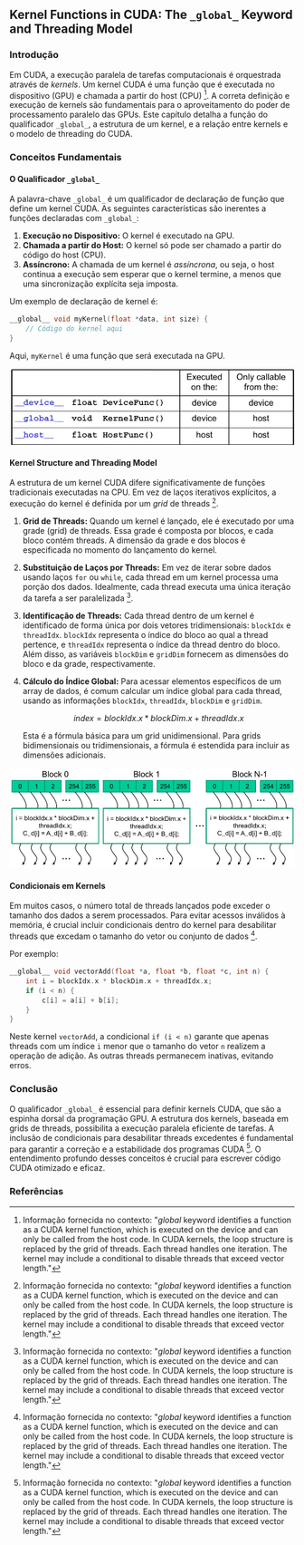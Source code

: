 ## Kernel Functions in CUDA: The `_global_` Keyword and Threading Model

### Introdução

Em CUDA, a execução paralela de tarefas computacionais é orquestrada através de *kernels*. Um kernel CUDA é uma função que é executada no dispositivo (GPU) e chamada a partir do host (CPU) [^1]. A correta definição e execução de kernels são fundamentais para o aproveitamento do poder de processamento paralelo das GPUs. Este capítulo detalha a função do qualificador `_global_`, a estrutura de um kernel, e a relação entre kernels e o modelo de threading do CUDA.

### Conceitos Fundamentais

#### O Qualificador `_global_`

A palavra-chave `_global_` é um qualificador de declaração de função que define um kernel CUDA. As seguintes características são inerentes a funções declaradas com `_global_`:

1.  **Execução no Dispositivo:** O kernel é executado na GPU.
2.  **Chamada a partir do Host:** O kernel só pode ser chamado a partir do código do host (CPU).
3.  **Assíncrono:** A chamada de um kernel é *assíncrona*, ou seja, o host continua a execução sem esperar que o kernel termine, a menos que uma sincronização explícita seja imposta.

Um exemplo de declaração de kernel é:

```c++
__global__ void myKernel(float *data, int size) {
    // Código do kernel aqui
}
```

Aqui, `myKernel` é uma função que será executada na GPU.

![Tabela de qualificadores CUDA C para declaração de funções, mostrando onde são executadas e de onde podem ser chamadas.](./../images/image1.jpg)

#### Kernel Structure and Threading Model

A estrutura de um kernel CUDA difere significativamente de funções tradicionais executadas na CPU. Em vez de laços iterativos explícitos, a execução do kernel é definida por um *grid* de threads [^1].

1.  **Grid de Threads:** Quando um kernel é lançado, ele é executado por uma grade (grid) de threads. Essa grade é composta por blocos, e cada bloco contém threads. A dimensão da grade e dos blocos é especificada no momento do lançamento do kernel.

2.  **Substituição de Laços por Threads:** Em vez de iterar sobre dados usando laços `for` ou `while`, cada thread em um kernel processa uma porção dos dados. Idealmente, cada thread executa uma única iteração da tarefa a ser paralelizada [^1].

3.  **Identificação de Threads:** Cada thread dentro de um kernel é identificado de forma única por dois vetores tridimensionais: `blockIdx` e `threadIdx`. `blockIdx` representa o índice do bloco ao qual a thread pertence, e `threadIdx` representa o índice da thread dentro do bloco. Além disso, as variáveis `blockDim` e `gridDim` fornecem as dimensões do bloco e da grade, respectivamente.

4.  **Cálculo do Índice Global:** Para acessar elementos específicos de um array de dados, é comum calcular um índice global para cada thread, usando as informações `blockIdx`, `threadIdx`, `blockDim` e `gridDim`.

    $$
    index = blockIdx.x * blockDim.x + threadIdx.x
    $$

    Esta é a fórmula básica para um grid unidimensional. Para grids bidimensionais ou tridimensionais, a fórmula é estendida para incluir as dimensões adicionais.

![Illustration of CUDA thread grid and block organization with global data index calculation.](./../images/image7.jpg)

#### Condicionais em Kernels

Em muitos casos, o número total de threads lançados pode exceder o tamanho dos dados a serem processados. Para evitar acessos inválidos à memória, é crucial incluir condicionais dentro do kernel para desabilitar threads que excedam o tamanho do vetor ou conjunto de dados [^1].

Por exemplo:

```c++
__global__ void vectorAdd(float *a, float *b, float *c, int n) {
    int i = blockIdx.x * blockDim.x + threadIdx.x;
    if (i < n) {
        c[i] = a[i] + b[i];
    }
}
```

Neste kernel `vectorAdd`, a condicional `if (i < n)` garante que apenas threads com um índice `i` menor que o tamanho do vetor `n` realizem a operação de adição. As outras threads permanecem inativas, evitando erros.

### Conclusão

O qualificador `_global_` é essencial para definir kernels CUDA, que são a espinha dorsal da programação GPU. A estrutura dos kernels, baseada em grids de threads, possibilita a execução paralela eficiente de tarefas. A inclusão de condicionais para desabilitar threads excedentes é fundamental para garantir a correção e a estabilidade dos programas CUDA [^1]. O entendimento profundo desses conceitos é crucial para escrever código CUDA otimizado e eficaz.

### Referências

[^1]: Informação fornecida no contexto: "_global_ keyword identifies a function as a CUDA kernel function, which is executed on the device and can only be called from the host code. In CUDA kernels, the loop structure is replaced by the grid of threads. Each thread handles one iteration. The kernel may include a conditional to disable threads that exceed vector length."

<!-- END -->